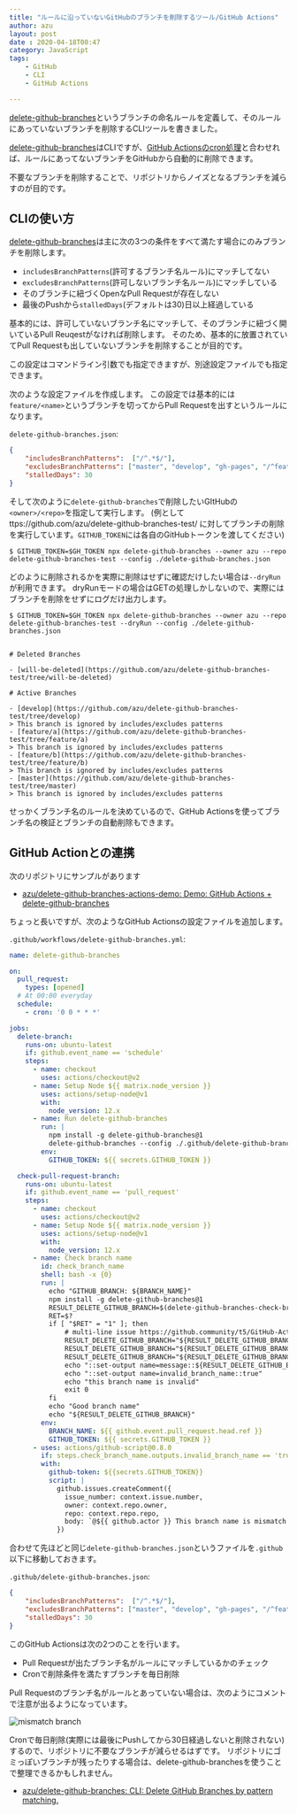 ```yaml
---
title: "ルールに沿っていないGitHubのブランチを削除するツール/GitHub Actions"
author: azu
layout: post
date : 2020-04-18T00:47
category: JavaScript
tags:
    - GitHub
    - CLI
    - GitHub Actions

---
```


[delete-github-branches](https://github.com/azu/delete-github-branches)というブランチの命名ルールを定義して、そのルールにあっていないブランチを削除するCLIツールを書きました。

[delete-github-branches](https://github.com/azu/delete-github-branches)はCLIですが、[GitHub Actionsのcron処理](https://help.github.com/en/actions/reference/workflow-syntax-for-github-actions#onschedule)と合わせれば、ルールにあってないブランチをGitHubから自動的に削除できます。

不要なブランチを削除することで、リポジトリからノイズとなるブランチを減らすのが目的です。

## CLIの使い方

[delete-github-branches](https://github.com/azu/delete-github-branches)は主に次の3つの条件をすべて満たす場合にのみブランチを削除します。

- `includesBranchPatterns`(許可するブランチ名ルール)にマッチしてない
- `excludesBranchPatterns`(許可しないブランチ名ルール)にマッチしている
- そのブランチに紐づくOpenなPull Requestが存在しない
- 最後のPushから`stalledDays`(デフォルトは30)日以上経過している

基本的には、許可していないブランチ名にマッチして、そのブランチに紐づく開いているPull Reuqestがなければ削除します。
そのため、基本的に放置されていてPull Requestも出していないブランチを削除することが目的です。

この設定はコマンドライン引数でも指定できますが、別途設定ファイルでも指定できます。

次のような設定ファイルを作成します。
この設定では基本的には`feature/<name>`というブランチを切ってからPull Requestを出すというルールになります。

`delete-github-branches.json`:

```json
{
    "includesBranchPatterns":  ["/^.*$/"],
    "excludesBranchPatterns": ["master", "develop", "gh-pages", "/^feature\/.*$/"],
    "stalledDays": 30
}
```

そして次のように`delete-github-branches`で削除したいGItHubの`<owner>/<repo>`を指定して実行します。
(例として ttps://github.com/azu/delete-github-branches-test/ に対してブランチの削除を実行しています。`GITHUB_TOKEN`には各自のGitHubトークンを渡してください)

```
$ GITHUB_TOKEN=$GH_TOKEN npx delete-github-branches --owner azu --repo delete-github-branches-test --config ./delete-github-branches.json
```

どのように削除されるかを実際に削除はせずに確認だけしたい場合は`--dryRun`が利用できます。
dryRunモードの場合はGETの処理しかしないので、実際にはブランチを削除をせずにログだけ出力します。

```
$ GITHUB_TOKEN=$GH_TOKEN npx delete-github-branches --owner azu --repo delete-github-branches-test --dryRun --config ./delete-github-branches.json


# Deleted Branches

- [will-be-deleted](https://github.com/azu/delete-github-branches-test/tree/will-be-deleted)

# Active Branches

- [develop](https://github.com/azu/delete-github-branches-test/tree/develop)
> This branch is ignored by includes/excludes patterns
- [feature/a](https://github.com/azu/delete-github-branches-test/tree/feature/a)
> This branch is ignored by includes/excludes patterns
- [feature/b](https://github.com/azu/delete-github-branches-test/tree/feature/b)
> This branch is ignored by includes/excludes patterns
- [master](https://github.com/azu/delete-github-branches-test/tree/master)
> This branch is ignored by includes/excludes patterns
```

せっかくブランチ名のルールを決めているので、GitHub Actionsを使ってブランチ名の検証とブランチの自動削除もできます。

## GitHub Actionとの連携

次のリポジトリにサンプルがあります

- [azu/delete-github-branches-actions-demo: Demo: GitHub Actions + delete-github-branches](https://github.com/azu/delete-github-branches-actions-demo) 

ちょっと長いですが、次のようなGitHub Actionsの設定ファイルを追加します。

`.github/workflows/delete-github-branches.yml`:

```yml
name: delete-github-branches

on:
  pull_request:
    types: [opened]
  # At 00:00 everyday
  schedule:
    - cron: '0 0 * * *'

jobs:
  delete-branch:
    runs-on: ubuntu-latest
    if: github.event_name == 'schedule'
    steps:
      - name: checkout
        uses: actions/checkout@v2
      - name: Setup Node ${{ matrix.node_version }}
        uses: actions/setup-node@v1
        with:
          node_version: 12.x
      - name: Run delete-github-branches
        run: |
          npm install -g delete-github-branches@1
          delete-github-branches --config ./.github/delete-github-branches.json
        env:
          GITHUB_TOKEN: ${{ secrets.GITHUB_TOKEN }}

  check-pull-request-branch:
    runs-on: ubuntu-latest
    if: github.event_name == 'pull_request'
    steps:
      - name: checkout
        uses: actions/checkout@v2
      - name: Setup Node ${{ matrix.node_version }}
        uses: actions/setup-node@v1
        with:
          node_version: 12.x
      - name: Check branch name
        id: check_branch_name
        shell: bash -x {0}
        run: |
          echo "GITHUB_BRANCH: ${BRANCH_NAME}"
          npm install -g delete-github-branches@1
          RESULT_DELETE_GITHUB_BRANCH=$(delete-github-branches-check-branch-name --config ./.github/delete-github-branches.json "${BRANCH_NAME}")
          RET=$?
          if [ "$RET" = "1" ]; then
              # multi-line issue https://github.community/t5/GitHub-Actions/set-output-Truncates-Multiline-Strings/td-p/37870
              RESULT_DELETE_GITHUB_BRANCH="${RESULT_DELETE_GITHUB_BRANCH//'%'/'%25'}"
              RESULT_DELETE_GITHUB_BRANCH="${RESULT_DELETE_GITHUB_BRANCH//$'\n'/'%0A'}"
              RESULT_DELETE_GITHUB_BRANCH="${RESULT_DELETE_GITHUB_BRANCH//$'\r'/'%0D'}"
              echo "::set-output name=message::${RESULT_DELETE_GITHUB_BRANCH}"
              echo "::set-output name=invalid_branch_name::true"
              echo "this branch name is invalid"
              exit 0
          fi
          echo "Good branch name"
          echo "${RESULT_DELETE_GITHUB_BRANCH}"
        env:
          BRANCH_NAME: ${{ github.event.pull_request.head.ref }}
          GITHUB_TOKEN: ${{ secrets.GITHUB_TOKEN }}
      - uses: actions/github-script@0.8.0
        if: steps.check_branch_name.outputs.invalid_branch_name == 'true'
        with:
          github-token: ${{secrets.GITHUB_TOKEN}}
          script: |
            github.issues.createComment({
              issue_number: context.issue.number,
              owner: context.repo.owner,
              repo: context.repo.repo,
              body: `@${{ github.actor }} This branch name is mismatch branch naming rule.<br/><pre>${{steps.check_branch_name.outputs.message}}</pre>`
            })
```

合わせて先ほどと同じ`delete-github-branches.json`というファイルを`.github`以下に移動しておきます。

`.github/delete-github-branches.json`:

```json
{
    "includesBranchPatterns":  ["/^.*$/"],
    "excludesBranchPatterns": ["master", "develop", "gh-pages", "/^feature\/.*$/"],
    "stalledDays": 30
}
```

このGitHub Actionsは次の2つのことを行います。

- Pull Requestが出たブランチ名がルールにマッチしているかのチェック
- Cronで削除条件を満たすブランチを毎日削除

Pull Requestのブランチ名がルールとあっていない場合は、次のようにコメントで注意が出るようになっています。

![mismatch branch](https://efcl.info/wp-content/uploads/2020/04/18-1587139685.png)

Cronで毎日削除(実際には最後にPushしてから30日経過しないと削除されない)するので、リポジトリに不要なブランチが減らせるはずです。
リポジトリにゴミっぽいブランチが残ったりする場合は、delete-github-branchesを使うことで整理できるかもしれません。

- [azu/delete-github-branches: CLI: Delete GitHub Branches by pattern matching.](https://github.com/azu/delete-github-branches)
